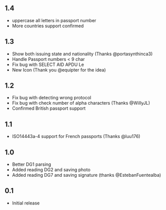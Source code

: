 ## 1.4
 - uppercase all letters in passport number
 - More countries support confirmed
## 1.3
 - Show both issuing state and nationality (Thanks @portasynthinca3)
 - Handle Passport numbers < 9 char
 - Fix bug with SELECT AID APDU Le
 - New Icon (Thank you @equipter for the idea)
## 1.2
 - Fix bug with detecting wrong protocol
 - Fix bug with check number of alpha characters (Thanks @WillyJL)
 - Confirmed British passport support
## 1.1
 - ISO14443a-4 support for French passports (Thanks @luu176)
## 1.0
 - Better DG1 parsing
 - Added reading DG2 and saving photo
 - Added reading DG7 and saving signature (thanks @EstebanFuentealba)
## 0.1
 - Initial release
